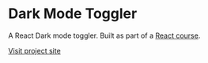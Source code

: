 # Dark Mode Toggler

A React Dark mode toggler.
Built as part of a [React course](https://www.udemy.com/course/react-tutorial-and-projects-course).

[Visit project site](https://obrm-dark-mode.netlify.app)
